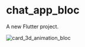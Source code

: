 # chat_app_bloc

A new Flutter project.

![card_3d_animation_bloc](https://drive.google.com/file/d/1-oZphqbvpjtG6IOPkCOyA94ta_g-S7PG/view?usp=sharing)
